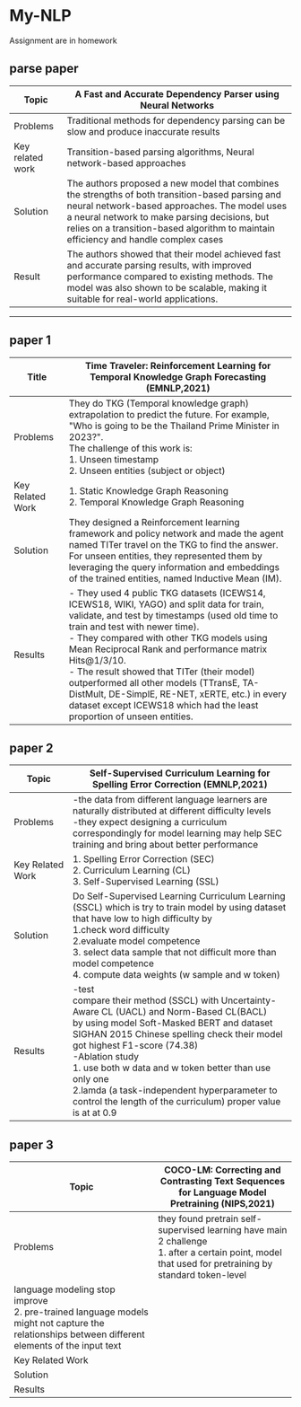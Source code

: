 # My-NLP
Assignment are in homework

## parse paper

| Topic | A Fast and Accurate Dependency Parser using Neural Networks |
|----|----|
| Problems | Traditional methods for dependency parsing can be slow and produce inaccurate results |
| Key related work |Transition-based parsing algorithms, Neural network-based approaches |
| Solution | The authors proposed a new model that combines the strengths of both transition-based parsing and neural network-based approaches. The model uses a neural network to make parsing decisions, but relies on a transition-based algorithm to maintain efficiency and handle complex cases |
| Result | The authors showed that their model achieved fast and accurate parsing results, with improved performance compared to existing methods. The model was also shown to be scalable, making it suitable for real-world applications. |

---

## paper 1

| Title | Time Traveler: Reinforcement Learning for Temporal Knowledge Graph Forecasting (EMNLP,2021) |
|----------------|-----------|
| Problems | They do TKG (Temporal knowledge graph) extrapolation to predict the future. For example, "Who is going to be the Thailand Prime Minister in 2023?". <br> The challenge of this work is:<br> 1. Unseen timestamp <br> 2. Unseen entities (subject or object) |
| Key Related Work | 1. Static Knowledge Graph Reasoning <br>2. Temporal Knowledge Graph Reasoning |
| Solution | They designed a Reinforcement learning framework and policy network and made the agent named TITer travel on the TKG to find the answer.<br>For unseen entities, they represented them by leveraging the query information and embeddings of the trained entities, named Inductive Mean (IM). |
| Results  | - They used 4 public TKG datasets (ICEWS14, ICEWS18, WIKI, YAGO) and split data for train, validate, and test by timestamps (used old time to train and test with newer time). <br>- They compared with other TKG models using Mean Reciprocal Rank and performance matrix Hits@1/3/10.<br>- The result showed that TITer (their model) outperformed all other models (TTransE, TA-DistMult, DE-SimplE, RE-NET, xERTE, etc.) in every dataset except ICEWS18 which had the least proportion of unseen entities. |

## paper 2

|Topic| Self-Supervised Curriculum Learning for Spelling Error Correction (EMNLP,2021)|
|----|----|
| Problems | -the data from different language learners are naturally distributed at different difficulty levels  <br> -they expect designing a curriculum correspondingly for model learning may help SEC training and bring about better performance |
| Key Related Work| 1. Spelling Error Correction (SEC)<br>2. Curriculum Learning (CL)<br>3. Self-Supervised Learning (SSL)|
| Solution | Do Self-Supervised Learning Curriculum Learning (SSCL) which is try to train model by using dataset that have low to high difficulty by <br> 1.check word  difficulty<br>2.evaluate model competence<br>3. select data sample that not difficult more than model competence <br> 4. compute data weights (w sample and w token)  |
| Results| -test <br> compare their method (SSCL) with Uncertainty-Aware CL (UACL) and Norm-Based CL(BACL) <br> by using model Soft-Masked BERT and dataset SIGHAN 2015 Chinese spelling check their model got highest F1-score (74.38) <br> -Ablation study <br> 1. use both w data and w token better than use only one <br> 2.lamda (a task-independent hyperparameter to control the length of the curriculum) proper value is at at 0.9|

## paper 3

|Topic| COCO-LM: Correcting and Contrasting Text Sequences for Language Model Pretraining (NIPS,2021) |
|----|----|
| Problems| they found pretrain self-supervised learning have main 2 challenge <br> 1. after a certain point, model that used for pretraining by standard token-level
                   language modeling stop improve <br> 2. pre-trained language models might not capture the relationships between different elements of the input text |
| Key Related Work |    |
| Solution |     |
| Results |     |

